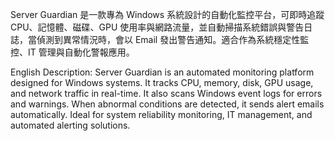 Server Guardian 是一款專為 Windows 系統設計的自動化監控平台，可即時追蹤 CPU、記憶體、磁碟、GPU 使用率與網路流量，並自動掃描系統錯誤與警告日誌，當偵測到異常情況時，會以 Email 發出警告通知。適合作為系統穩定性監控、IT 管理與自動化警報應用。

English Description:
Server Guardian is an automated monitoring platform designed for Windows systems. It tracks CPU, memory, disk, GPU usage, and network traffic in real-time. It also scans Windows event logs for errors and warnings. When abnormal conditions are detected, it sends alert emails automatically. Ideal for system reliability monitoring, IT management, and automated alerting solutions.
